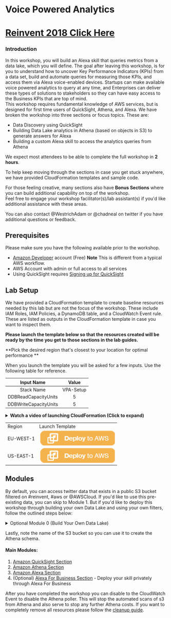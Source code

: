 # Voice Powered Analytics
# [Reinvent 2018 Click Here](./reinvent2018/README.md)
### Introduction
In this workshop, you will build an Alexa skill that queries metrics from a data lake, which you will define.  The goal after leaving this workshop, is for you to understand how to uncover Key Performance Indicators (KPIs) from a data set, build and automate queries for measuring those KPIs, and access them via Alexa voice-enabled devices.  Startups can make  available voice powered analytics to query at any time, and Enterprises can deliver these types of solutions to stakeholders so they can have easy access to the Business KPIs that are top of mind.         
This workshop requires fundamental knowledge of AWS services, but is designed for first time users of QuickSight, Athena, and Alexa. We have broken the workshop into three sections or focus topics. 
These are:

* Data Discovery using QuickSight
* Building Data Lake analytics in Athena (based on objects in S3) to generate answers for Alexa
* Building a custom Alexa skill to access the analytics queries from Athena

We expect most attendees to be able to complete the full workshop in **2 hours**. 

To help keep moving through the sections in case you get stuck anywhere, we have provided CloudFormation templates and sample code.

For those feeling creative, many sections also have **Bonus Sections** where you can build additional capability on top of the workshop.  
Feel free to engage your workshop facilitator(s)/lab assistant(s) if you'd like additional assistance with these areas.  

You can also contact @WestrichAdam or @chadneal on twitter if you have additional questions or feedback.

## Prerequisites

Please make sure you have the following available prior to the workshop.

* <a href="https://developer.amazon.com/alexa" target="_blank">Amazon Developer</a> account (Free) **Note** This is different from a typical AWS workflow. 
* AWS Account with admin or full access to all services
* Using QuickSight requires <a href="http://docs.aws.amazon.com/quicksight/latest/user/sign-up-existing.html" target="_blank">Signing up for QuickSight</a>

## Lab Setup

We have provided a CloudFormation template to create baseline resources needed by this lab but are not the focus of the workshop. These include IAM Roles, IAM Policies, a DynamoDB table, and a CloudWatch Event rule. These are listed as outputs in the CloudFormation template in case you want to inspect them.

**Please launch the template below so that the resources created will be ready by the time you get to those sections in the lab guides.** 

**Pick the desired region that's closest to your location for optimal performance **

When you launch the template you will be asked for a few inputs. Use the following table for reference. 

Input Name | Value
:---: | :---:
Stack Name | VPA-Setup
DDBReadCapacityUnits | 5
DDBWriteCapacityUnits | 5

<details>
<summary><strong>Watch a video of launching CloudFormation (Click to expand)</strong></summary><p>

![launcg CloudFormation](https://github.com/awslabs/voice-powered-analytics/blob/master/media/images/vpa-cloudformation-launch.gif)

</details>

<table><tr><td>Region</td> <td>Launch Template</td></tr>
<tr>
<td>EU-WEST-1</td> <td><a href="https://console.aws.amazon.com/cloudformation/home?region=eu-west-1#/stacks/new?stackName=VPA-Setup&templateURL=https://s3.amazonaws.com/aws-vpa-tweets-euw1/setup/vpa_setup.yaml" target="_blank"><IMG SRC="/media/images/CFN_Image_01.png"></a></td></tr> <tr><td>US-EAST-1</td> <td><a href="https://console.aws.amazon.com/cloudformation/home?region=us-east-1#/stacks/new?stackName=VPA-Setup&templateURL=https://s3.amazonaws.com/aws-vpa-tweets/setup/vpa_setup.yaml" target="_blank"><IMG SRC="/media/images/CFN_Image_01.png"></a></td></tr></table>


## Modules


By default, you can access twitter data that exists in a public S3 bucket filtered on #reinvent, #aws or @AWSCloud. If you'd like to use this pre-existing data, you can skip to Module 1.   But if you'd like to deploy this workshop through building your own Data Lake and using your own filters, follow the outlined steps below:
<details>
<summary>Optional Module 0 (Build Your Own Data Lake)</summary>

### Step 1: Generate Twitter Keys
1.  Go to http://twitter.com/oauth_clients/new
2.  Apply for a Twitter Developer Account. Takes ~15 minutes. Requires detailed justification, twitter approval, and email verification
3. Under Name, enter something descriptive, e.g., awstwitterdatalake *can only have alpha-numerics*
4. Enter a description
5. Under Website, you can enter the website of your choosing
6. Leave Callback URL blank
7. Read and agree to the Twitter Developer Agreement
8. Click "Create your Twitter application"

### Step 2: Deploy App In Repo

16.  Navigate to [Twitter-Poller to-Kinesis-Firehose](https://serverlessrepo.aws.amazon.com/applications/arn:aws:serverlessrepo:us-east-1:381943442500:applications~Twitter-Poller-to-Kinesis-Firehose) in the Serverless Application Repository.
17.  Click the **Deploy** button (top righthand corner)
18.  You may be prompted to login to your AWS account.  After doing so, scroll down to the *Application Settings* section where you will be able to enter:
 a. The 4 Tokens received from Twitter
 b. You can keep the Kinesis Firehose resource name the same or change it to a preferred name 
 c. Customize the search text that twitter will bring back
19.  After deploying the Serverless Application, your application will begin polling automatically within the next 5 minutes.
</details>

Lastly, note the name of the S3 bucket so you can use it to create the Athena schema.   

#### Main Modules:
1. [Amazon QuickSight Section](README-QuickSight.md) 
1. [Amazon Athena Section](README-Athena.md)
1. [Amazon Alexa Section](README-Alexav2.md)
1. (Optional) [Alexa For Business Section](README-A4B.md) - Deploy your skill privately through Alexa For Business

After you have completed the workshop you can disable to the CloudWatch Event to disable the Athena poller. This will stop the automated scans of s3 from Athena and also serve to stop any further Athena costs. If you want to completely remove all resources please follow the [cleanup guide](README-Cleanup.md).

